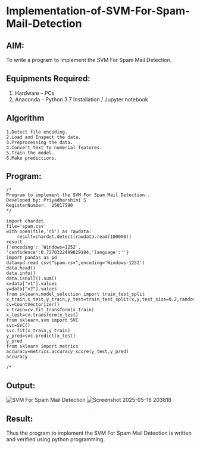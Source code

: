 # Implementation-of-SVM-For-Spam-Mail-Detection

## AIM:
To write a program to implement the SVM For Spam Mail Detection.

## Equipments Required:
1. Hardware – PCs
2. Anaconda – Python 3.7 Installation / Jupyter notebook

## Algorithm

```
1.Detect file encoding.
2.Load and Inspect the data.
3.Preprocessing the data.
4.Convert text to numerial features.
5.Train the model.
6.Make predictions.
```
## Program:

```
/*
Program to implement the SVM For Spam Mail Detection..
Developed by: Priyadharshini S
RegisterNumber:  25017590
*/
```
```
import chardet
file='spam.csv'
with open(file,'rb') as rawdata:
    result=chardet.detect(rawdata.read(100000))
result
{'encoding': 'Windows=1252', 'confidence':0.7270322499829184,'language':''}
import pandas as pd
data=pd.read_csv("spam.csv",encoding='Windows-1252')
data.head()
data.info()
data.isnull().sum()
x=data["v1"].values
y=data["v2"].values
from sklearn.model_selection import train_test_split
x_train,x_test,y_train,y_test=train_test_split(x,y,test_size=0.2,random_state=0)
cv=CountVectorizer()
x_train=cv.fit_transform(x_train)
x_test=cv.transform(x_test)
from sklearn.svm import SVC
svc=SVC()
svc.fit(x_train,y_train)
y_pred=svc.predict(x_test)
y_pred
from sklearn import metrics
accuracy=metrics.accuracy_score(y_test,y_pred)
accuracy

/*
```
## Output:
![SVM For Spam Mail Detection](sam.png)
![Screenshot 2025-05-16 203818](https://github.com/user-attachments/assets/be505842-c302-4d08-b627-324c86eed1cf)

## Result:
Thus the program to implement the SVM For Spam Mail Detection is written and verified using python programming.
